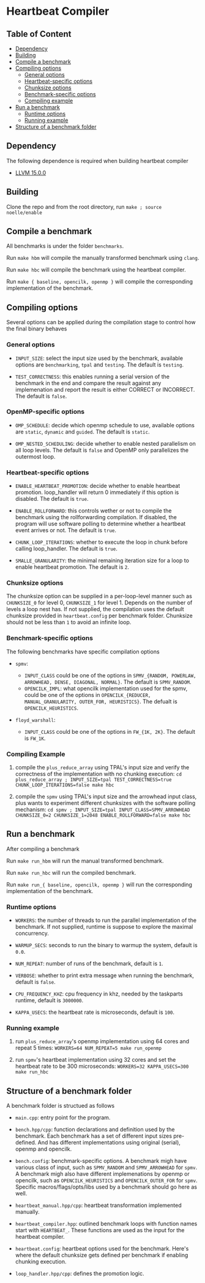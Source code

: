 # Heartbeat Compiler

## Table of Content
- [Dependency](#dependency)
- [Building](#building)
- [Compile a benchmark](#compiling-a-benchmark)
- [Compiling options](#compiling-options)
  - [General options](#general-options)
  - [Heartbeat-specific options](#heartbeat-specific-options)
  - [Chunksize options](#chunksize-options)
  - [Benchmark-specific options](#benchmark-specific-options)
  - [Compiling example](#compiling-example)
- [Run a benchmark](#running-a-benchmark)
  - [Runtime options](#runtime-options)
  - [Running example](#running-example)
- [Structure of a benchmark folder](#structure-of-a-benchmark-folder)

## Dependency

The following dependence is required when building heartbeat compiler
* [LLVM 15.0.0](https://releases.llvm.org/download.html)


## Building

Clone the repo and from the root directory, run `make ; source noelle/enable`


## Compile a benchmark

All benchmarks is under the folder `benchmarks`.

Run `make hbm` will compile the manually transformed benchmark using `clang`.

Run `make hbc` will compile the benchmark using the heartbeat compiler.

Run `make { baseline, opencilk, openmp }` will compile the corresponding implementation of the benchmark.


## Compiling options

Several options can be applied during the compilation stage to control how the final binary behaves

### General options
- `INPUT_SIZE`: select the input size used by the benchmark, available options are `benchmarking`, `tpal` and `testing`. The default is `testing`.

- `TEST_CORRECTNESS`: this enables running a serial version of the benchmark in the end and compare the result against any implemenation and report the result is either CORRECT or INCORRECT. The default is `false`.

### OpenMP-specific options

- `OMP_SCHEDULE`: decide which openmp schedule to use, available options are `static`, `dynamic` and `guided`. The default is `static`.

- `OMP_NESTED_SCHEDULING`: decide whether to enable nested parallelism on all loop levels. The default is `false` and OpenMP only parallelizes the outermost loop.

### Heartbeat-specific options
- `ENABLE_HEARTBEAT_PROMOTION`: decide whether to enable heartbeat promotion. loop_handler will return 0 immediately if this option is disabled. The default is `true`.

- `ENABLE_ROLLFORWARD`: this controls wether or not to compile the benchmark using the rollforwarding compilation. If disabled, the program will use software polling to determine whether a heartbeat event arrives or not. The default is `true`.

- `CHUNK_LOOP_ITERATIONS`: whether to execute the loop in chunk before calling loop_handler. The default is `true`.

- `SMALLE_GRANULARITY`: the minimal remaining iteration size for a loop to enable heartbeat promotion. The default is `2`.

### Chunksize options
The chunksize option can be supplied in a per-loop-level manner such as `CHUNKSIZE_0` for level 0, `CHUNKSIZE_1` for level 1. Depends on the number of levels a loop nest has. If not supplied, the compilation uses the default chunksize provided in `heartbeat.config` per benchmark folder. Chunksize should not be less than `1` to avoid an infinite loop.

### Benchmark-specific options
The following benchmarks have specific compilation options
- `spmv`:
  - `INPUT_CLASS` could be one of the options in `SPMV_{RANDOM, POWERLAW, ARROWHEAD, DENSE, DIAGONAL, NORMAL}`. The default is `SPMV_RANDOM`.
  - `OPENCILK_IMPL`: what opencilk implementation used for the spmv, could be one of the options in `OPENCILK_{REDUCER, MANUAL_GRANULARITY, OUTER_FOR, HEURISTICS}`. The defualt is `OPENCILK_HEURISTICS`.

- `floyd_warshall`:
  - `INPUT_CLASS` could be one of the options in `FW_{1K, 2K}`. The default is `FW_1K`.

### Compiling Example

1. compile the `plus_reduce_array` using TPAL's input size and verify the correctness of the implementation with no chunking execution: `cd plus_reduce_array ; INPUT_SIZE=tpal TEST_CORRECTNESS=true CHUNK_LOOP_ITERATIONS=false make hbc`

2. compile the `spmv` using TPAL's input size and the arrowhead input class, plus wants to experiment different chunksizes with the software polling mechanism: `cd spmv ; INPUT_SIZE=tpal INPUT_CLASS=SPMV_ARROWHEAD CHUNKSIZE_0=2 CHUNKSIZE_1=2048 ENABLE_ROLLFORWARD=false make hbc`


## Run a benchmark

After compiling a benchmark

Run `make run_hbm` will run the manual transformed benchmark.

Run `make run_hbc` will run the compiled benchmark.

Run `make run_{ baseline, opencilk, openmp }` will run the corresponding implementation of the benchmark.

### Runtime options

- `WORKERS`: the number of threads to run the parallel implementation of the benchmark. If not supplied, runtime is suppose to explore the maximal concurrency.

- `WARMUP_SECS`: seconds to run the binary to warmup the system, default is `0.0`.

- `NUM_REPEAT`: number of runs of the benchmark, default is `1`.

- `VERBOSE`: whether to print extra message when running the benchmark, default is `false`.

- `CPU_FREQUENCY_KHZ`: cpu frequency in khz, needed by the taskparts runtime, default is `3000000`.

- `KAPPA_USECS`: the heartbeat rate is microseconds, default is `100`.

### Running example

1. run `plus_reduce_array`'s openmp implementation using 64 cores and repeat 5 times: `WORKERS=64 NUM_REPEAT=5 make run_openmp`

2. run `spmv`'s heartbeat implementation using 32 cores and set the heartbeat rate to be 300 microseconds: `WORKERS=32 KAPPA_USECS=300 make run_hbc`


## Structure of a benchmark folder

A benchmark folder is structued as follows

- `main.cpp`: entry point for the program.

- `bench.hpp/cpp`: function declarations and definition used by the benchmark. Each benchmark has a set of different input sizes pre-defined. And has different implementations using original (serial), openmp and opencilk.

- `bench.config`: benchmark-specific options. A benchmark migh have various class of input, such as `SPMV_RANDOM` and `SPMV_ARROWHEAD` for `spmv`. A benchmark migh also have different implemenations by openmp or opencilk, such as `OPENCILK_HEURISTICS` and `OPENCILK_OUTER_FOR` for `spmv`. Specific macros/flags/opts/libs used by a benchmark should go here as well.

- `heartbeat_manual.hpp/cpp`: heartbeat transformation implemented manually.

- `heartbeat_compiler.hpp`: outlined benchmark loops with function names start with `HEARTBEAT_`. These functions are used as the input for the heartbeat compiler.

- `heartbeat.config`: heartbeat options used for the benchmark. Here's where the default chunksize gets defined per benchmark if enabling chunking execution.

- `loop_handler.hpp/cpp`: defines the promotion logic.
